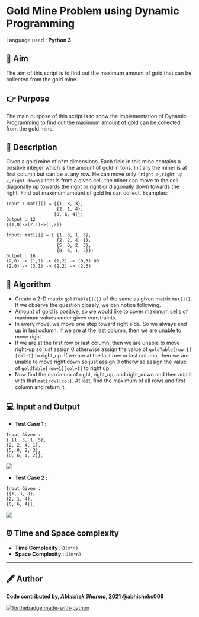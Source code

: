 # Gold Mine Problem using Dynamic Programming
Language used : **Python 3**

## 🎯 Aim
The aim of this script is to find out the maximum amount of gold that can be collected from the gold mine.

## 👉 Purpose
The main purpose of this script is to show the implementation of Dynamic Programming to find out the maximum amount of gold can be collected from the gold mine.

## 📄 Description
Given a gold mine of n*m dimensions. Each field in this mine contains a positive integer which is the amount of gold in tons. Initially the miner is at first column but can be at any row. He can move only `(right->,right up /,right down\)` that is from a given cell, the miner can move to the cell diagonally up towards the right or right or diagonally down towards the right. Find out maximum amount of gold he can collect. 
Examples: 
 
```
Input : mat[][] = {{1, 3, 3},
                   {2, 1, 4},
                  {0, 6, 4}};
Output : 12 
{(1,0)->(2,1)->(1,2)}

Input: mat[][] = { {1, 3, 1, 5},
                   {2, 2, 4, 1},
                   {5, 0, 2, 3},
                   {0, 6, 1, 2}};
Output : 16
(2,0) -> (1,1) -> (1,2) -> (0,3) OR
(2,0) -> (3,1) -> (2,2) -> (2,3)
```
## 🧮 Algorithm
- Create a 2-D matrix `goldTable[][])` of the same as given matrix `mat[][]`. If we observe the question closely, we can notice following. 
- Amount of gold is positive, so we would like to cover maximum cells of maximum values under given constraints.
- In every move, we move one step toward right side. So we always end up in last column. If we are at the last column, then we are unable to move right
- If we are at the first row or last column, then we are unable to move right-up so just assign 0 otherwise assign the value of `goldTable[row-1][col+1]` to right_up. If we are at the last row or last column, then we are unable to move right down so just assign 0 otherwise assign the value of `goldTable[row+1][col+1]` to right up. 
- Now find the maximum of right, right_up, and right_down and then add it with that `mat[row][col]`. At last, find the maximum of all rows and first column and return it.

## 💻 Input and Output 
- **Test Case 1 :**
```
Input Given :
{ {1, 3, 1, 5},
{2, 2, 4, 1},
{5, 0, 2, 3},
{0, 6, 1, 2}};
```

![](https://github.com/abhisheks008/PyAlgo-Tree/blob/main/Dynamic%20Programming/Gold%20Mine%20Problem/Images/gold1.PNG)

- **Test Case 2 :**
```
Input Given :
{{1, 3, 3},
{2, 1, 4},
{0, 6, 4}};
```
![](https://github.com/abhisheks008/PyAlgo-Tree/blob/main/Dynamic%20Programming/Gold%20Mine%20Problem/Images/gold2.PNG)

## ⏰ Time and Space complexity
- **Time Complexity :** `O(m*n)`.
- **Space Complexity :** `O(m*n)`.

---------------------------------------------------------------
## 🖋️ Author
**Code contributed by, _Abhishek Sharma_, 2021 [@abhisheks008](github.com/abhisheks008)**

[![forthebadge made-with-python](http://ForTheBadge.com/images/badges/made-with-python.svg)](https://www.python.org/)
